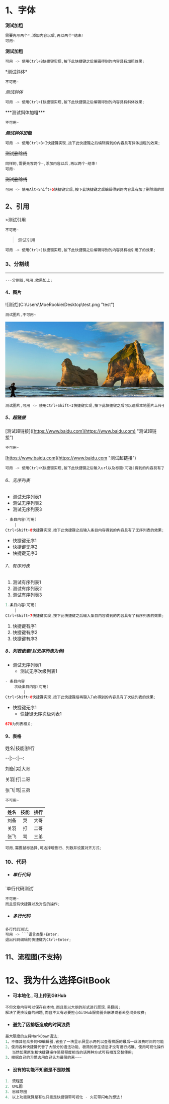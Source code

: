 # 1、字体

**测试加粗**

```java
需要先写两个*,添加内容以后,再以两个*结束!
可用~
```

**测试加粗**

```java
可用 -> 使用Ctrl+B快捷键实现,按下此快捷键之后编辑得到的内容具有加粗效果;
```

\*测试斜体\*

```java
不可用~
```

_测试斜体_

```java
可用 -> 使用Ctrl+I快捷键实现,按下此快捷键之后编辑得到的内容具有斜体效果;
```

\*\*\*测试斜体加粗\*\*\*

```java
不可用~
```

_**测试斜体加粗**_

```java
可用 -> 使用Ctrl+B+I快捷键实现,按下此快捷键之后编辑得到的内容具有斜体加粗的效果;
```

~~测试删除线~~

```java
同样的,需要先写两个~,添加内容以后,再以两个~结束!
可用~
```

~~测试删除线~~

```java
可用 -> 使用Alt+Shift+5快捷键实现,按下此快捷键之后编辑得到的内容具有加了删除线的效果;
```

## 2、引用

&gt;测试引用

```java
不可用~
```

> 测试引用

```java
可用 -> 使用Ctrl+]快捷键实现,按下此快捷键之后编辑得到的内容具有被引用了的效果;
```

### 3、分割线

---

```java
---分割线,可用,效果如上;
```

#### 4、图片

!\[测试\]\(C:\Users\MoeRookie\Desktop\test.png "test"\)

```java
测试图片,不可用~
```

![](/assets/test.png)

```java
测试图片,可用 -> 使用Ctrl+Shift+I快捷键实现,按下此快捷键之后可以选择本地图片上传于此;
```

##### 5、超链接

\[测试超链接\]\([https://www.baidu.com](https://www.baidu.com) "测试超链接"\)

```java
不可用~
```

[https://www.baidu.com](https://www.baidu.com "测试超链接")

```java
可用 -> 使用Ctrl+K快捷键实现,按下此快捷键之后输入url以及标题(可选)得到的内容具有了超链接的效果[但不能点击跳转,貌似没什么卵用]
```

###### 6、无序列表

* 测试无序列表1
* 测试无序列表2
* 测试无序列表3

```java
- 条目内容(可用)
    |
Ctrl+Shift+8快捷键实现,按下此快捷键之后输入条目内容得到的内容具有了无序列表的效果;
```

* 快捷键无序1
* 快捷键无序2
* 快捷键无序3

###### 7、有序列表

1. 测试有序列表1
2. 测试有序列表2
3. 测试有序列表3

```java
1.条目内容(可用)
    |
Ctrl+Shift+7快捷键实现,按下此快捷键之后输入条目内容得到的内容具有了有序列表的效果;
```

1. 快捷键有序1
2. 快捷键有序2
3. 快捷键有序3

##### 8、列表嵌套\(以无序列表为例\)

* 测试无序列表1
  * 测试无序次级列表1

```java
- 条目内容
    次级条目内容(可用)
        |
Ctrl+Shift+8快捷键实现,按下此快捷键后再键入Tab得到的内容具有了次级列表的效果;
```

* 快捷键无序1
  * 快捷键无序次级列表1

```java
678为列表相关;
```

#### 9、表格

姓名\|技能\|排行

--\|:--:\|--:

刘备\|哭\|大哥

关羽\|打\|二哥

张飞\|骂\|三弟

```java
不可用~
```

| 姓名 | 技能 | 排行 |
| :--- | :---: | ---: |
| 刘备 | 哭 | 大哥 |
| 关羽 | 打 | 二哥 |
| 张飞 | 骂 | 三弟 |

```java
可用,需要鼠标选择,可选择增删行、列数并设置对齐方式;
```

### 10、代码

* ##### 单行代码

\`单行代码测试\`

```java
不可用~
而且没有快捷键以及对应的操作;
```

* ##### 多行代码

```java
多行代码测试;
可用 -> ```语言类型+Enter;
退出代码编辑的快捷键为Ctrl+Enter;
```

## 11、流程图\(不支持\)

# 12、我为什么选择GitBook

* #### 可本地化 , 可上传到GitHub

```java
不但文章内容可以保存在本地,而且能以大纲的形式进行展现,易翻阅;
解决了更换设备的问题,而且不太有必要担心GitHub服务器会崩溃或者云空间会收费;
```

* #### 避免了因排版造成的时间浪费

```java
最大限度的支持MarkDown语法;
1、不像其他众多的MD编辑器,省去了一块显示屏显示两列以查看排版的最后一丝浪费时间的可能;
2、使用各种快捷键代替了大部分的语法功能、极简的原生语法才没有进行拓展、使用可视化操作代替了复杂度高的语法并对原生语法进行了修改简化;
   当然如果原生和快捷键操作简易程度相当的话两种方式可有相互交替使用;
3、根据自己的习惯选用自己认为最简的来~~~
```

* #### 没有的功能不知道是不是缺憾

```java
1. 流程图
2. UML图
3. 思维导图
4. 以上功能就算是有也只能是快捷键带可视化 - 火花带闪电的想法！
```



